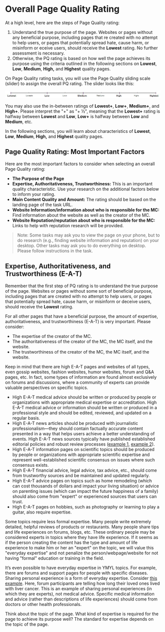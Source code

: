 # Overall Page Quality Rating

At a high level, here are the steps of Page Quality rating:

1. Understand the true purpose of the page. Websites or pages without any beneficial purpose, including pages that re created with no attempt to help users, or pages that potentially spread hate, cause harm, or misinform or eceive users, should receive the **Lowest** rating. No further assessment is necessary.
2. Otherwise, the PQ rating is based on how well the page achieves its purpose using the criteria outlined in the following sections on **Lowest**, **Low**, **Medium**, **High,** and **Highest** quality pages.

On Page Quality rating tasks, you will use the Page Quality sliding scale (slider) to assign the overall PQ rating. The slider looks like this:

![A photo of the Page Quality rating scale](../images/page-quality-rating-scale.jpg)

You may also use the in-between ratings of **Lowest+**, **Low+**, **Medium+**, and **High+**. Please interpret the "+" as "+ ½", meaning that the **Lowest+** rating is halfway between **Lowest** and **Low**, **Low+** is halfway between **Low** and **Medium**, etc.

In the following sections, you will learn about characteristics of **Lowest**, **Low**, **Medium**, **High,** and **Highest** quality pages.

## Page Quality Rating: Most Important Factors

Here are the most important factors to consider when selecting an overall Page Quality rating:

- **The Purpose of the Page**
- **Expertise, Authoritativeness, Trustworthiness:** This is an important quality characteristic. Use your research on the additional factors below to inform your rating.
- **Main Content Quality and Amount:** The rating should be based on the landing page of the task URL.
- **Website Information/information about who is responsible for the MC:** Find information about the website as well as the creator of the MC.
- **Website Reputation/reputation about who is responsible for the MC:** Links to help with reputation research will be provided.

> Note: Some tasks may ask you to view the page on your phone, but to do research (e.g., finding website information and reputation) on your desktop. Other tasks may ask you to do everything on desktop. Please follow instructions in the task.

## Expertise, Authoritativeness, and Trustworthiness (E-A-T)

Remember that the first step of PQ rating is to understand the true purpose of the page. Websites or pages without some sort of beneficial purpose, including pages that are created with no attempt to help users, or pages that potentially spread hate, cause harm, or misinform or deceive users, should receive the **Lowest** rating.

For all other pages that have a beneficial purpose, the amount of expertise, authoritativeness, and trustworthiness (E-A-T)
is very important. Please consider:

- The expertise of the creator of the MC.
- The authoritativeness of the creator of the MC, the MC itself, and the website.
- The trustworthiness of the creator of the MC, the MC itself, and the website.

Keep in mind that there are high E-A-T pages and websites of all types, even gossip websites, fashion websites, humor websites, forum and Q&A pages, etc. In fact, some types of information are found almost exclusively on forums and discussions, where a community of experts can provide valuable perspectives on specific topics.

- High E-A-T medical advice should be written or produced by people or organizations with appropriate medical expertise or accreditation. High E-A-T medical advice or information should be written or produced in a professional style and should be edited, reviewed, and updated on a regular basis.
- High E-A-T news articles should be produced with journalistic professionalism—they should contain factually accurate content presented in a way that helps users achieve a better understanding of events. High E-A-T news sources typically have published established editorial policies and robust review processes ([example 1](https://static.googleusercontent.com/media/www.google.com/en//insidesearch/howsearchworks/assets/GG/news-editorial-policy1.jpg), [example 2](https://static.googleusercontent.com/media/www.google.com/en//insidesearch/howsearchworks/assets/GG/news-editorial-policy2.jpg)).
- High E-A-T information pages on scientific topics should be produced by people or organizations with appropriate scientific expertise and represent well-established scientific consensus on issues where such consensus exists.
- High E-A-T financial advice, legal advice, tax advice, etc., should come from trustworthy sources and be maintained and updated regularly.
- High E-A-T advice pages on topics such as home remodeling (which can cost thousands of dollars and impact your living situation) or advice on parenting issues (which can impact the future happiness of a family) should also come from "expert" or experienced sources that users can trust.
- High E-A-T pages on hobbies, such as photography or learning to play a guitar, also require expertise.

Some topics require less formal expertise. Many people write extremely detailed, helpful reviews of products or restaurants. Many people share tips and life experiences on forums, blogs, etc. These ordinary people may be considered experts in topics where they have life experience. If it seems as if the person creating the content has the type and amount of life experience to make him or her an "expert" on the topic, we will value this "everyday expertise" and not penalize the person/webpage/website for not having "formal" education or training in the field.

It’s even possible to have everyday expertise in YMYL topics. For example, there are forums and support pages for people with specific diseases. Sharing personal experience is a form of everyday expertise. Consider [this example](https://static.googleusercontent.com/media/www.google.com/en//insidesearch/howsearchworks/assets/GG/CancerCompass.jpg). Here, forum participants are telling how long their loved ones lived with liver cancer. This is an example of sharing personal experiences (in which they are experts), not medical advice. Specific medical information and advice (rather than descriptions of life experiences) should come from doctors or other health professionals.

Think about the topic of the page. What kind of expertise is required for the page to achieve its purpose well? The standard for expertise depends on the topic of the page.
